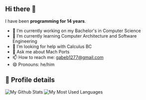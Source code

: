 ## Hi there 👋

I have been **programming for 14 years**.

- 🔭 I’m currently working on my Bachelor's in Computer Science
- 🌱 I’m currently learning Computer Architecture and Software Engineering
- 🤔 I’m looking for help with Calculus BC
- 💬 Ask me about Mach Ports
- 📫 How to reach me: gabeb1277@gmail.com
- 😄 Pronouns: he/him
<!-- 👯 I’m looking to collaborate on ...-->
<!-- ⚡ Fun fact: ...-->

## 👾 Profile details

![My Github Stats](https://github-readme-stats.vercel.app/api?username=gjbauer&theme=vue&show_icons=true&rank_icon=github)
![My Most Used Languages](https://github-readme-stats.vercel.app/api/top-langs/?username=gjbauer&layout=donut&theme=vue&show_icons=true)
